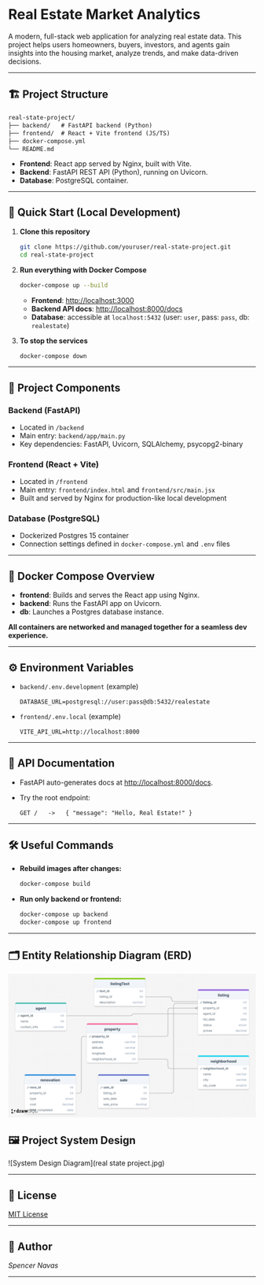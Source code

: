 # Real Estate Market Analytics

A modern, full-stack web application for analyzing real estate data.
This project helps users homeowners, buyers, investors, and agents gain insights into the housing market, analyze trends, and make data-driven decisions.

---

## 🏗️ Project Structure

```
real-state-project/
├── backend/   # FastAPI backend (Python)
├── frontend/  # React + Vite frontend (JS/TS)
├── docker-compose.yml
└── README.md
```

* **Frontend**: React app served by Nginx, built with Vite.
* **Backend**: FastAPI REST API (Python), running on Uvicorn.
* **Database**: PostgreSQL container.

---

## 🚀 Quick Start (Local Development)

1. **Clone this repository**

   ```bash
   git clone https://github.com/youruser/real-state-project.git
   cd real-state-project
   ```

2. **Run everything with Docker Compose**

   ```bash
   docker-compose up --build
   ```

   * **Frontend**: [http://localhost:3000](http://localhost:3000)
   * **Backend API docs**: [http://localhost:8000/docs](http://localhost:8000/docs)
   * **Database**: accessible at `localhost:5432` (user: `user`, pass: `pass`, db: `realestate`)

3. **To stop the services**

   ```
   docker-compose down
   ```

---

## 🧩 Project Components

### Backend (FastAPI)

* Located in `/backend`
* Main entry: `backend/app/main.py`
* Key dependencies: FastAPI, Uvicorn, SQLAlchemy, psycopg2-binary

### Frontend (React + Vite)

* Located in `/frontend`
* Main entry: `frontend/index.html` and `frontend/src/main.jsx`
* Built and served by Nginx for production-like local development

### Database (PostgreSQL)

* Dockerized Postgres 15 container
* Connection settings defined in `docker-compose.yml` and `.env` files

---

## 🐳 Docker Compose Overview

* **frontend**: Builds and serves the React app using Nginx.
* **backend**: Runs the FastAPI app on Uvicorn.
* **db**: Launches a Postgres database instance.

**All containers are networked and managed together for a seamless dev experience.**

---

## ⚙️ Environment Variables

* `backend/.env.development` (example)

  ```
  DATABASE_URL=postgresql://user:pass@db:5432/realestate
  ```

* `frontend/.env.local` (example)

  ```
  VITE_API_URL=http://localhost:8000
  ```

---

## 📖 API Documentation

* FastAPI auto-generates docs at [http://localhost:8000/docs](http://localhost:8000/docs).
* Try the root endpoint:

  ```
  GET /   ->   { "message": "Hello, Real Estate!" }
  ```

---

## 🛠️ Useful Commands

* **Rebuild images after changes:**

  ```bash
  docker-compose build
  ```
* **Run only backend or frontend:**

  ```bash
  docker-compose up backend
  docker-compose up frontend
  ```

---

## 🗂️ Entity Relationship Diagram (ERD)

![Entity Relationship Diagram](ERD.png)

## 🖼️ Project System Design

![System Design Diagram](real state project.jpg)

---

## 📄 License

[MIT License](LICENSE)

---

## 👤 Author

*Spencer Navas*

---
